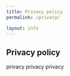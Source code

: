 ```yaml
---
title: Privacy policy
permalink: /privacy/

layout: info
---
```


## Privacy policy
privacy privacy privacy
